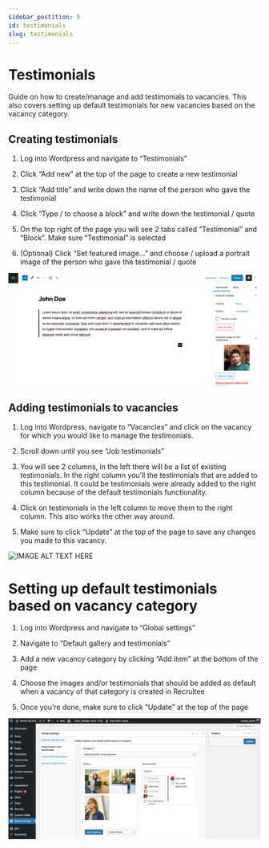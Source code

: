 ```yaml
---
sidebar_postition: 5
id: testimonials
slug: testimonials
---
```


# Testimonials

Guide on how to create/manage and add testimonials to vacancies. This also covers setting up default testimonials for new vacancies based on the vacancy category.


## Creating testimonials

1. Log into Wordpress and navigate to “Testimonials”

2. Click “Add new” at the top of the page to create a new testimonial

3. Click “Add title” and write down the name of the person who gave the testimonial

4. Click “Type / to choose a block” and write down the testimonial / quote

5. On the top right of the page you will see 2 tabs called “Testimonial” and “Block”. Make sure “Testimonial” is selected

6. (Optional) Click “Set featured image...” and choose / upload a portrait image of the person who gave the testimonial / quote


![IMAGE ALT TEXT HERE](../static/img/testimonials-image-1.png)


## Adding testimonials to vacancies

1. Log into Wordpress, navigate to “Vacancies” and click on the vacancy for which you would like to manage the testimonials.

2. Scroll down until you see “Job testimonials”

3. You will see 2 columns, in the left there will be a list of existing testimonials. In the right column you’ll the testimonials that are added to this testimonial. It could be testimonials were already added to the right column because of the default testimonials functionality.

4. Click on testimonials in the left column to move them to the right column. This also works the other way around.

5. Make sure to click “Update” at the top of the page to save any changes you made to this vacancy.


![IMAGE ALT TEXT HERE](../static/img/testimonials-image-2.png)


# Setting up default testimonials based on vacancy category

1. Log into Wordpress and navigate to “Global settings”

2. Navigate to “Default gallery and testimonials”

3. Add a new vacancy category by clicking “Add item” at the bottom of the page

4. Choose the images and/or testimonials that should be added as default when a vacancy of that category is created in Recruitee

5. Once you’re done, make sure to click “Update” at the top of the page


![IMAGE ALT TEXT HERE](../static/img/testimonials-image-3.png)